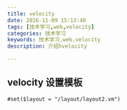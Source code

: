 ```yaml
---
title: velocity
date: 2016-11-09 15:13:48
tags: [技术学习,web,velocity]
categories: 技术学习
keywords: 技术学习,web,velocity
description: 介绍hvelocity

---
```


## velocity 设置模板

```
#set($layout = "/layout/layout2.vm")  
```



